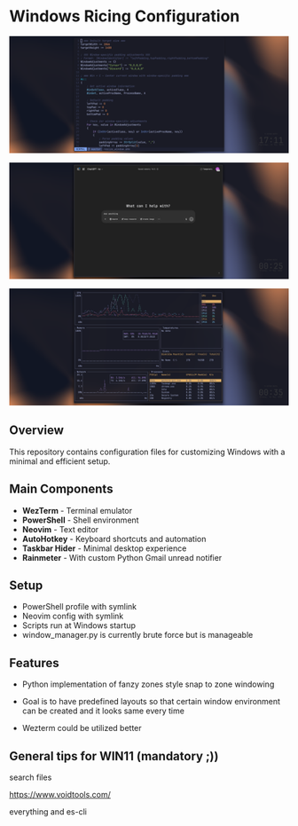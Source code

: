 # Windows Ricing Configuration

![Desktop Screenshot](image1.png)

![Desktop Screenshot](image2.png)

![Desktop Screenshot](image3.png)

## Overview
This repository contains configuration files for customizing Windows with a minimal and efficient setup.

## Main Components
- **WezTerm** - Terminal emulator
- **PowerShell** - Shell environment
- **Neovim** - Text editor
- **AutoHotkey** - Keyboard shortcuts and automation
- **Taskbar Hider** - Minimal desktop experience
- **Rainmeter** - With custom Python Gmail unread notifier

## Setup
- PowerShell profile with symlink
- Neovim config with symlink
- Scripts run at Windows startup
- window_manager.py is currently brute force but is manageable

## Features
- Python implementation of fanzy zones style snap to zone windowing

- Goal is to have predefined layouts so that certain window environment can be created and it looks same every time

- Wezterm could be utilized better

## General tips for WIN11 (mandatory ;))

search files

https://www.voidtools.com/

everything and es-cli
